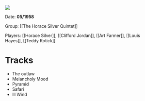 
<img src="https://upload.wikimedia.org/wikipedia/en/thumb/2/2e/Further_Explorations.jpg/220px-Further_Explorations.jpg">


Date: **05/1958**

Group: [[The Horace Silver Quintet]]

Players: [[Horace Silver]], [[Clifford Jordan]], [[Art Farmer]], [[Louis Hayes]], [[Teddy Kotick]]

# Tracks

- The outlaw
- Melancholy Mood
- Pyramid
- Safari
- Ill Wind